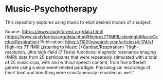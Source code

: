 # Music-Psychotherapy
This repository explores using music to elicit desired moods of a subject.

Source:  [https://www.studyforrest.org/data.html](https://www.studyforrest.org/data.html#Highres7TfMRIListeningtoMusicCardiacRespiration)
Publication:  https://f1000research.com/articles/4-174/v1
High-res 7T fMRI Listening to Music (+Cardiac/Respiration)
"High-resolution, ultra high-field (7 Tesla) functional magnetic resonance imaging (fMRI) data from 20 participants that were repeatedly stimulated with a total of 25 music clips, with and without speech content, from five different genres using a slow event-related paradigm. Physiological recordings of heart beat and breathing were simultaneously recorded as well."

